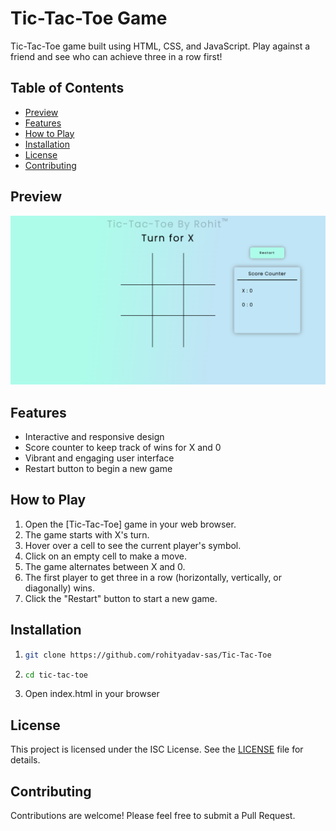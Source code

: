 # Tic-Tac-Toe Game
   Tic-Tac-Toe game built using HTML, CSS, and JavaScript. Play against a friend and see who can achieve three in a row first!

## Table of Contents
- [Preview](#preview)
- [Features](#features)
- [How to Play](#how-to-play)
- [Installation](#installation)
- [License](#license)
- [Contributing](#contributing)

## Preview
![preview.png](./assets/preview.png?raw=true)

## Features

- Interactive and responsive design
- Score counter to keep track of wins for X and 0
- Vibrant and engaging user interface
- Restart button to begin a new game

## How to Play

1. Open the [Tic-Tac-Toe] game in your web browser.
2. The game starts with X's turn.
3. Hover over a cell to see the current player's symbol.
4. Click on an empty cell to make a move.
5. The game alternates between X and 0.
6. The first player to get three in a row (horizontally, vertically, or diagonally) wins.
7. Click the "Restart" button to start a new game.

## Installation

1. ```bash
   git clone https://github.com/rohityadav-sas/Tic-Tac-Toe
2. ```bash
   cd tic-tac-toe
3. Open index.html in your browser

## License

This project is licensed under the ISC License. See the [LICENSE](./LICENSE) file for details.

## Contributing

Contributions are welcome! Please feel free to submit a Pull Request.
